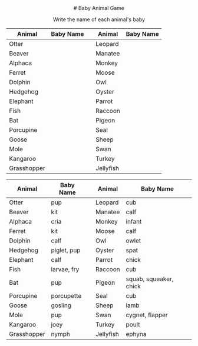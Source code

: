 <center>
# Baby Animal Game

Write the name of each animal's baby

|Animal|Baby Name||Animal|Baby Name|
| ----------- | ----------- |-----| ----------- | ----------- |
|Otter|||Leopard|
|Beaver|||Manatee|
|Alphaca|||Monkey|
|Ferret|||Moose|
|Dolphin|||Owl|
|Hedgehog|||Oyster|
|Elephant|||Parrot|
|Fish|||Raccoon|
|Bat|||Pigeon|
|Porcupine|||Seal|
|Goose|||Sheep|
|Mole|||Swan|
|Kangaroo|||Turkey|
|Grasshopper|||Jellyfish|
</center>
<div style="page-break-after: always; visibility: hidden"> 
</div>
</div>

|Animal|Baby Name||Animal|Baby Name|
| ----------- | ----------- |-----| ----------- | ----------- |
|Otter|pup||Leopard|cub
|Beaver|kit||Manatee|calf
|Alphaca|cria||Monkey|infant
|Ferret|kit||Moose|calf
|Dolphin|calf||Owl|owlet
|Hedgehog|piglet, pup||Oyster|spat
|Elephant|calf||Parrot|chick
|Fish|larvae, fry||Raccoon|cub
|Bat|pup||Pigeon|squab, squeaker, chick
|Porcupine|porcupette||Seal|cub
|Goose|gosling||Sheep|lamb
|Mole|pup||Swan|cygnet, flapper
|Kangaroo|joey||Turkey|poult
|Grasshopper|nymph||Jellyfish|ephyna



